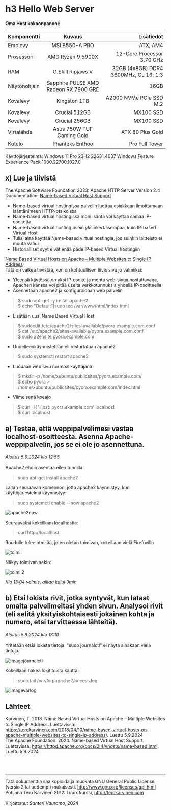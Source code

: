 # h3 Hello Web Server

#### Oma Host kokoonpanoni:

| Komponentti | Kuvaus | Lisätiedot |
| :---        |    :----:   |          ---: |
| Emolevy | MSI B550-A PRO | ATX, AM4 |
| Prosessori   | AMD Ryzen 9 5900X | 12-Core Processor 3.70 GHz |
| RAM   | G.Skill  Ripjaws V |  32GB (4x8GB) DDR4 3600MHz, CL 16, 1.3  |
| Näytönohjain   | Sapphire PULSE AMD Radeon RX 7900 GRE        | 16GB     |
| Kovalevy   | Kingston 1TB        | A2000 NVMe PCIe SSD M.2      |
| Kovalevy   | Crucial 512GB        | MX100 SSD     |
| Kovalevy   | Crucial 256GB        | MX100 SSD     |
| Virtalähde   | Asus 750W TUF Gaming Gold        | ATX 80 Plus Gold      |
| Kotelo   | Phanteks Enthoo        | Pro Full Tower      |

Käyttöjärjestelmä: Windows 11 Pro 23H2 22631.4037 Windows Feature Experience Pack 1000.22700.1027.0

## x) Lue ja tiivistä

The Apache Software Foundation 2023: Apache HTTP Server Version 2.4 Documentation: [Name-based Virtual Host Support](https://httpd.apache.org/docs/2.4/vhosts/name-based.html)<br>
- Name-based virtual hostingissa palvelin luottaa asiakkaan ilmoittamaan isäntänimeen HTTP-otsikoissa
- Name-based virtual hostingissa moni isäntä voi käyttää samaa IP-osoitetta
- Name-based virtual hosting usein yksinkertaisempaa, kuin IP-based Virtual Host
- Tulisi aina käyttää Name-based virtual hostingia, jos suinkin laitteisto ei muuta vaadi
- Historialliset syyt eivät enää päde IP-based Virtual hostingiin<br>

[Name Based Virtual Hosts on Apache – Multiple Websites to Single IP Address](https://terokarvinen.com/2018/04/10/name-based-virtual-hosts-on-apache-multiple-websites-to-single-ip-address/)<br>
Tätä on vaikea tiivistää, kun on kohtuullisen tiivis sivu jo valmiiksi:
- Yleensä käytössä on yksi IP-osoite ja monta web-sivua hostattavana, Apachen kanssa voi pitää useita verkkotunnuksia yhdellä IP-osoitteella
- Asennetaan apache2 ja konfiguroidaan web palvelin
> $ sudo apt-get -y install apache2<br>
> $ echo "Default"|sudo tee /var/www/html/index.html
- Lisätään uusi Name Based Virtual Host
> $ sudoedit /etc/apache2/sites-available/pyora.example.com.conf<br>
> $ cat /etc/apache2/sites-available/pyora.example.com.conf<br>
> $ sudo a2ensite pyora.example.com
- Uudelleenkäynnistetään eli restartataan apache2
> $ sudo systemctl restart apache2
- Luodaan web sivu normaalikäyttäjänä
> $ mkdir -p /home/xubuntu/publicsites/pyora.example.com/<br>
> $ echo pyora > /home/xubuntu/publicsites/pyora.example.com/index.html
- Viimeisenä koeajo
> $ curl -H 'Host: pyora.example.com' localhost<br>
> $ curl localhost

## a) Testaa, että weppipalvelimesi vastaa localhost-osoitteesta. Asenna Apache-weppipalvelin, jos se ei ole jo asennettuna.

*Aloitus 5.9.2024 klo 12:55*<br><br>
Apache2 ehdin asentaa eilen tunnilla<br>
> sudo apt-get install apache2<br>

Laitan seuraavan komennon, jotta apache2 käynnistyy, kun käyttöjärjestelmä käynnistyy:<br>
> sudo systemctl enable --now apache2<br>

![apache2now](https://github.com/user-attachments/assets/7703ac20-b2c8-47aa-a658-11d452ff7ea8)<br>

Seuraavaksi kokeillaan localhostia:
> curl http://localhost<br>

Ruudulle tulee html:ää, joten oletan toimivan, kokeillaan vielä Firefoxilla<br>

![toimii](https://github.com/user-attachments/assets/7cde5b4d-7fed-4d67-98c6-28c96543fa47)<br>

Näkyy toimivan sekin:<br>

![toimii2](https://github.com/user-attachments/assets/1e2a1ded-50bd-4f34-9aaf-fbc29133b736)<br>

*Klo 13:04 valmis, aikaa kului 9min*

## b) Etsi lokista rivit, jotka syntyvät, kun lataat omalta palvelimeltasi yhden sivun. Analysoi rivit (eli selitä yksityiskohtaisesti jokainen kohta ja numero, etsi tarvittaessa lähteitä).

*Aloitus 5.9.2024 klo 13:10*<br><br>
Yritetään etsiä lokista tietoja: "sudo journalctl" ei näytä ainakaan vielä tietoja.<br>

![imagejournalctl](https://github.com/user-attachments/assets/d35b2147-6a58-4ddd-82f8-39b086968224)<br>

Kokeillaan hakea lokit toista kautta:<br>

> sudo tail /var/log/apache2/access.log<br>

![imagevarlog](https://github.com/user-attachments/assets/575d8183-423d-4166-8aac-9561810126bb)
<br>











##

##

##

##

## Lähteet

Karvinen, T. 2018. Name Based Virtual Hosts on Apache – Multiple Websites to Single IP Address. Luettavissa: https://terokarvinen.com/2018/04/10/name-based-virtual-hosts-on-apache-multiple-websites-to-single-ip-address/. Luettu 5.9.2024<br>
The Apache Foundation. 2024. Name-based Virtual Host Support. Luettavissa: https://httpd.apache.org/docs/2.4/vhosts/name-based.html. Luettu 5.9.2024



<br><br>

---

Tätä dokumenttia saa kopioida ja muokata GNU General Public License (versio 2 tai uudempi) mukaisesti. http://www.gnu.org/licenses/gpl.html<br>
Pohjana Tero Karvinen 2012: Linux kurssi, http://terokarvinen.com<br><br>
Kirjoittanut <em>Santeri Vauramo</em>, 2024
